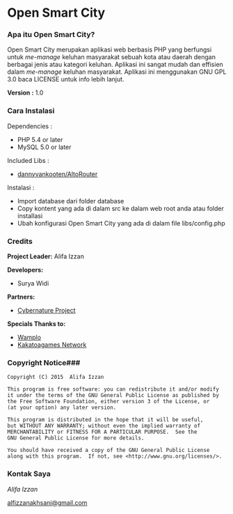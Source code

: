 # Open Smart City #

### Apa itu Open Smart City? ###

Open Smart City merupakan aplikasi web berbasis PHP yang berfungsi untuk *me-manage* keluhan masyarakat sebuah kota atau daerah dengan berbagai jenis atau kategori keluhan. Aplikasi ini sangat mudah dan effisien dalam *me-manage* keluhan masyarakat. Aplikasi ini menggunakan GNU GPL 3.0 baca LICENSE untuk info lebih lanjut.

**Version :** 1.0

### Cara Instalasi ###

Dependencies :
 
  * PHP 5.4 or later
  * MySQL 5.0 or later

Included Libs :
  
  * [dannyvankooten/AltoRouter](http://altorouter.com/)

Instalasi :

  * Import database dari folder database
  * Copy kontent yang ada di dalam src ke dalam web root anda atau folder installasi
  * Ubah konfigurasi Open Smart City yang ada di dalam file libs/config.php

### Credits ###

**Project Leader:** Alifa Izzan

**Developers:** 

* Surya Widi

**Partners:**

* [Cybernature Project](http://cybernature.org/) 

**Specials Thanks to:** 

* [Wamplo](http://www.wamplo.com/) 
* [Kakatoagames Network](http://www.kakatoagames.com/)

### Copyright Notice###
    Copyright (C) 2015  Alifa Izzan

    This program is free software: you can redistribute it and/or modify
    it under the terms of the GNU General Public License as published by
    the Free Software Foundation, either version 3 of the License, or
    (at your option) any later version.

    This program is distributed in the hope that it will be useful,
    but WITHOUT ANY WARRANTY; without even the implied warranty of
    MERCHANTABILITY or FITNESS FOR A PARTICULAR PURPOSE.  See the
    GNU General Public License for more details.

    You should have received a copy of the GNU General Public License
    along with this program.  If not, see <http://www.gnu.org/licenses/>.


### Kontak Saya ###
*Alifa Izzan*       

alfizzanakhsani@gmail.com